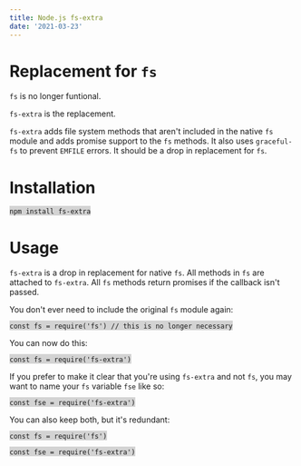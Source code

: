 ```yaml
---
title: Node.js fs-extra
date: '2021-03-23'
---
```

Replacement for `fs`
============

`fs` is no longer funtional. 

`fs-extra` is the replacement.

`fs-extra` adds file system methods that aren't included in the native `fs` module and adds promise support to the `fs` methods. It also uses `graceful-fs` to prevent `EMFILE` errors. It should be a drop in replacement for `fs`.

Installation
============

<span style="background-color: lightgray">`npm install fs-extra`</span>


Usage
============

`fs-extra` is a drop in replacement for native `fs`. All methods in `fs` are attached to `fs-extra`. All `fs` methods return promises if the callback isn't passed.

You don't ever need to include the original `fs` module again:

<span style="background-color: lightgray">`const fs = require('fs') // this is no longer necessary`</span>

You can now do this:


<span style="background-color: lightgray">`const fs = require('fs-extra')`</span>


If you prefer to make it clear that you're using `fs-extra` and not `fs`, you may want to name your `fs` variable `fse` like so:

<span style="background-color: lightgray">`const fse = require('fs-extra')`</span>

You can also keep both, but it's redundant:

<span style="background-color: lightgray">`const fs = require('fs')`</span>

<span style="background-color: lightgray">`const fse = require('fs-extra')`</span>



